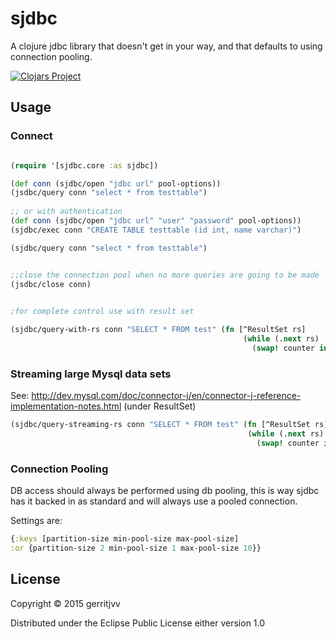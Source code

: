 # sjdbc

A clojure jdbc library that doesn't get in your way, and that defaults to using connection pooling.


[![Clojars Project](http://clojars.org/sjdbc/latest-version.svg)](http://clojars.org/sjdbc)

## Usage

### Connect

```clojure

(require '[sjdbc.core :as sjdbc])

(def conn (sjdbc/open "jdbc url" pool-options))
(jsdbc/query conn "select * from testtable")
  
;; or with authentication
(def conn (sjdbc/open "jdbc url" "user" "password" pool-options))
(sjdbc/exec conn "CREATE TABLE testtable (id int, name varchar)")

(sjdbc/query conn "select * from testtable")


;;close the connection pool when no more queries are going to be made
(jsdbc/close conn)
  

```

```clojure
;for complete control use with result set

(sjdbc/query-with-rs conn "SELECT * FROM test" (fn [^ResultSet rs]
                                                    (while (.next rs)
                                                      (swap! counter inc))))
```

### Streaming large Mysql data sets 

See: http://dev.mysql.com/doc/connector-j/en/connector-j-reference-implementation-notes.html (under ResultSet)

```clojure
(sjdbc/query-streaming-rs conn "SELECT * FROM test" (fn [^ResultSet rs]
                                                     (while (.next rs)
                                                       (swap! counter inc))))

```

### Connection Pooling

DB access should always be performed using db pooling, this is way sjdbc has it backed in as standard and 
will always use a pooled connection.

Settings are:

```clojure
{:keys [partition-size min-pool-size max-pool-size] 
:or {partition-size 2 min-pool-size 1 max-pool-size 10}}
```

## License

Copyright © 2015 gerritjvv

Distributed under the Eclipse Public License either version 1.0
